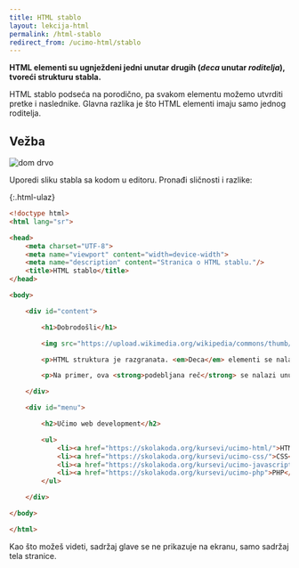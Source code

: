 ```yaml
---
title: HTML stablo
layout: lekcija-html
permalink: /html-stablo
redirect_from: /ucimo-html/stablo
---
```


**HTML elementi su ugnježdeni jedni unutar drugih (*deca* unutar *roditelja*), tvoreći strukturu stabla.**

HTML stablo podseća na porodično, pa svakom elementu možemo utvrditi pretke i naslednike. Glavna razlika je što HTML elementi imaju samo jednog roditelja.

## Vežba

![dom drvo](/images/koncepti/podaci/html-stablo.png)

Uporedi sliku stabla sa kodom u editoru. Pronađi sličnosti i razlike:

{:.html-ulaz}
```html
<!doctype html>
<html lang="sr">

<head>
    <meta charset="UTF-8">
    <meta name="viewport" content="width=device-width">
    <meta name="description" content="Stranica o HTML stablu."/>
    <title>HTML stablo</title>
</head>

<body>

    <div id="content">

        <h1>Dobrodošli</h1>

        <img src="https://upload.wikimedia.org/wikipedia/commons/thumb/2/22/Heckert_GNU_white.svg/64px-Heckert_GNU_white.svg.png" />

        <p>HTML struktura je razgranata. <em>Deca</em> elementi se nalaze unutar roditeljskih elemenata.</p>

        <p>Na primer, ova <strong>podebljana reč</strong> se nalazi unutar drugog pasusa.</p>

    </div>

    <div id="menu">

        <h2>Učimo web development</h2>

        <ul>
            <li><a href="https://skolakoda.org/kursevi/ucimo-html/">HTML</a></li>
            <li><a href="https://skolakoda.org/kursevi/ucimo-css/">CSS</a></li>
            <li><a href="https://skolakoda.org/kursevi/ucimo-javascript/">Javascript</a></li>
            <li><a href="https://skolakoda.org/kursevi/ucimo-php">PHP</a></li>
        </ul>

    </div>

</body>

</html>
```

Kao što možeš videti, sadržaj glave se ne prikazuje na ekranu, samo sadržaj tela stranice.

